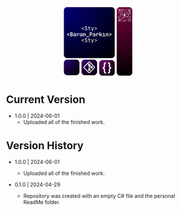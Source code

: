 <div align="center">

  <img src="StyLogo.png" alt="logo" width="200" height="auto" />

</div>

# Current Version

* 1.0.0 | 2024-06-01
    * Uploaded all of the finished work.
  
# Version History

* 1.0.0 | 2024-06-01
    * Uploaded all of the finished work.

* 0.1.0 | 2024-04-29
    * Repository was created with an empty C# file and the personal ReadMe folder.
